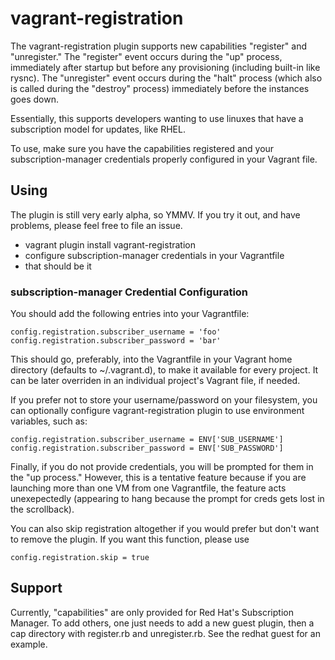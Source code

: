 # vagrant-registration

The vagrant-registration plugin supports new capabilities "register" and "unregister." The "register" event occurs during the "up" process, immediately after startup but before any provisioning (including built-in like rysnc). The "unregister" event occurs during the "halt" process (which also is called during the "destroy" process) immediately before the instances goes down. 

Essentially, this supports developers wanting to use linuxes that have a subscription model for updates, like RHEL.

To use, make sure you have the capabilities registered and your subscription-manager credentials properly configured in your Vagrant file.

## Using

The plugin is still very early alpha, so YMMV. If you try it out, and have problems, please feel free to file an issue. 

* vagrant plugin install vagrant-registration
* configure subscription-manager credentials in your Vagrantfile
* that should be it

### subscription-manager Credential Configuration

You should add the following entries into your Vagrantfile:

    config.registration.subscriber_username = 'foo'
    config.registration.subscriber_password = 'bar'

This should go, preferably, into the Vagrantfile in your Vagrant home directory (defaults to ~/.vagrant.d), to make it available for every project. It can be later overriden in an individual project's Vagrant file, if needed.

If you prefer not to store your username/password on your filesystem, you can optionally configure vagrant-registration plugin to use environment variables, such as:

    config.registration.subscriber_username = ENV['SUB_USERNAME']
    config.registration.subscriber_password = ENV['SUB_PASSWORD']

Finally, if you do not provide credentials, you will be prompted for them in the "up process." However, this is a tentative feature because if you are launching more than one VM from one Vagrantfile, the feature acts unexepectedly (appearing to hang because the prompt for creds gets lost in the scrollback). 

You can also skip registration altogether if you would prefer but don't want to remove the plugin. If you want this function, please use

    config.registration.skip = true

## Support
Currently, "capabilities" are only provided for Red Hat's Subscription Manager. To add others, one just needs to add a new guest plugin, then a cap directory with register.rb and unregister.rb. See the redhat guest for an example. 
